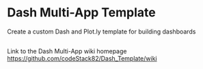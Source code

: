 # Dash Multi-App Template
Create a custom Dash and Plot.ly template for building dashboards

##
Link to the Dash Multi-App wiki homepage https://github.com/codeStack82/Dash_Template/wiki

